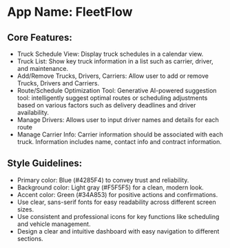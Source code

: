 # **App Name**: FleetFlow

## Core Features:

- Truck Schedule View: Display truck schedules in a calendar view.
- Truck List: Show key truck information in a list such as carrier, driver, and maintenance.
- Add/Remove Trucks, Drivers, Carriers: Allow user to add or remove Trucks, Drivers and Carriers.
- Route/Schedule Optimization Tool: Generative AI-powered suggestion tool: intelligently suggest optimal routes or scheduling adjustments based on various factors such as delivery deadlines and driver availability.
- Manage Drivers: Allows user to input driver names and details for each route
- Manage Carrier Info: Carrier information should be associated with each truck. Information includes name, contact info and contract information.

## Style Guidelines:

- Primary color: Blue (#4285F4) to convey trust and reliability.
- Background color: Light gray (#F5F5F5) for a clean, modern look.
- Accent color: Green (#34A853) for positive actions and confirmations.
- Use clear, sans-serif fonts for easy readability across different screen sizes.
- Use consistent and professional icons for key functions like scheduling and vehicle management.
- Design a clear and intuitive dashboard with easy navigation to different sections.